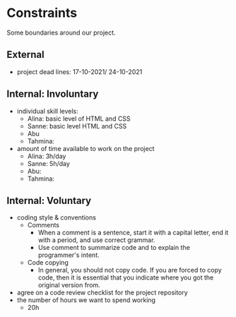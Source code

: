 # Constraints

Some boundaries around our project.

## External

<!--
  constraints coming from the outside that your team has no control over. these may include:
  - project deadlines
  - UI design or color schemes
  - technologies (sometimes a client will tell you what to use)
-->

- project dead lines: 17-10-2021/ 24-10-2021

## Internal: Involuntary

<!--
  constraints that come from within your team, and you have no control over. they may include:
  - each of your individual skill levels
  - amount of time available to work on the project
-->

- individual skill levels:
  - Alina: basic level of HTML and CSS
  - Sanne: basic level HTML and CSS
  - Abu
  - Tahmina:
- amount of time available to work on the project
  - Alina: 3h/day
  - Sanne: 5h/day
  - Abu:
  - Tahmina:

## Internal: Voluntary

<!--
  constraints that your team decided on to help scope the project. they may include:
  - coding style & conventions
  - agree on a code review checklist for the project repository
  - the number of hours you want to spend working
  - only using the colors black and white
-->

- coding style & conventions
  - Comments
    - When a comment is a sentence, start it with a capital letter, end it with
      a period, and use correct grammar.
    - Use comment to summarize code and to explain the programmer's intent.
  - Code copying
    - In general, you should not copy code. If you are forced to copy code, then
      it is essential that you indicate where you got the original version from.
- agree on a code review checklist for the project repository
- the number of hours we want to spend working
  <!--for example-->
  - 20h
